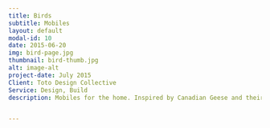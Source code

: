 ```yaml
---
title: Birds
subtitle: Mobiles
layout: default
modal-id: 10
date: 2015-06-20
img: bird-page.jpg
thumbnail: bird-thumb.jpg
alt: image-alt
project-date: July 2015
Client: Toto Design Collective
Service: Design, Build
description: Mobiles for the home. Inspired by Canadian Geese and their migration patterns. These mobiles hang elegantly and gently flap their wings when pulled, working on a delicate counterbalance. Made from Birch Ply.


---
```

